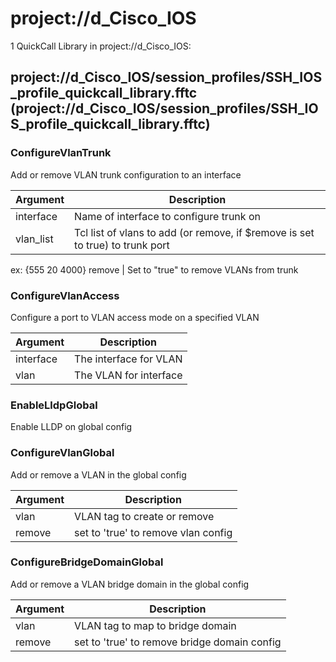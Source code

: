 # project://d_Cisco_IOS
1 QuickCall Library in project://d_Cisco_IOS:
## project://d_Cisco_IOS/session_profiles/SSH_IOS_profile_quickcall_library.fftc (project://d_Cisco_IOS/session_profiles/SSH_IOS_profile_quickcall_library.fftc)

### ConfigureVlanTrunk
Add or remove VLAN trunk configuration to an interface

Argument | Description
------------ | -------------
interface | Name of interface to configure trunk on
vlan_list | Tcl list of vlans to add (or remove, if $remove is set to true) to trunk port
ex: {555 20 4000}
remove | Set to "true" to remove VLANs from trunk 
### ConfigureVlanAccess
Configure a port to VLAN access mode on a specified VLAN

Argument | Description
------------ | -------------
interface | The interface for VLAN
vlan | The VLAN for interface
### EnableLldpGlobal
Enable LLDP on global config
### ConfigureVlanGlobal
Add or remove a VLAN in the global config

Argument | Description
------------ | -------------
vlan | VLAN tag to create or remove
remove | set to 'true' to remove vlan config
### ConfigureBridgeDomainGlobal
Add or remove a VLAN bridge domain in the global config

Argument | Description
------------ | -------------
vlan | VLAN tag to map to bridge domain
remove | set to 'true' to remove bridge domain config

